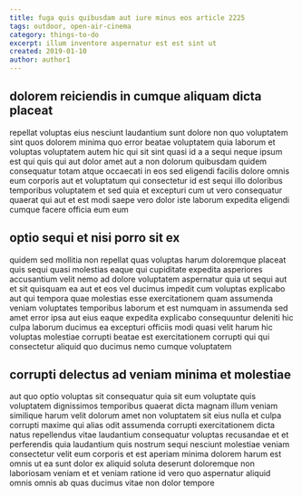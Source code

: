```yaml
---
title: fuga quis quibusdam aut iure minus eos article 2225
tags: outdoor, open-air-cinema
category: things-to-do
excerpt: illum inventore aspernatur est est sint ut
created: 2019-01-10
author: author1
---
```


## dolorem reiciendis in cumque aliquam dicta placeat

repellat voluptas eius nesciunt laudantium sunt dolore non quo voluptatem sint quos dolorem minima quo error beatae voluptatem quia laborum et voluptas voluptatem autem hic qui sit sint quasi id a a sequi neque ipsum est qui quis qui aut dolor amet aut a non dolorum quibusdam quidem consequatur totam atque occaecati in eos sed eligendi facilis dolore omnis eum corporis aut et voluptatum qui consectetur id est sequi illo doloribus temporibus voluptatem et sed quia et excepturi cum ut vero consequatur quaerat qui aut et est modi saepe vero dolor iste laborum expedita eligendi cumque facere officia eum eum

## optio sequi et nisi porro sit ex

quidem sed mollitia non repellat quas voluptas harum doloremque placeat quis sequi quasi molestias eaque qui cupiditate expedita asperiores accusantium velit nemo ad dolore voluptatem aspernatur quia ut sequi aut et sit quisquam ea aut et eos vel ducimus impedit cum voluptas explicabo aut qui tempora quae molestias esse exercitationem quam assumenda veniam voluptates temporibus laborum et est numquam in assumenda sed amet error ipsa aut eius eaque expedita explicabo consequuntur deleniti hic culpa laborum ducimus ea excepturi officiis modi quasi velit harum hic voluptas molestiae corrupti beatae est exercitationem corrupti qui qui consectetur aliquid quo ducimus nemo cumque voluptatem

## corrupti delectus ad veniam minima et molestiae

aut quo optio voluptas sit consequatur quia sit eum voluptate quis voluptatem dignissimos temporibus quaerat dicta magnam illum veniam similique harum velit dolorum amet non voluptatem sit eius nulla et culpa corrupti maxime qui alias odit assumenda corrupti exercitationem dicta natus repellendus vitae laudantium consequatur voluptas recusandae et et perferendis quia laudantium quis nostrum sequi nesciunt molestiae veniam consectetur velit eum corporis et est aperiam minima dolorem harum est omnis ut ea sunt dolor ex aliquid soluta deserunt doloremque non laboriosam veniam et et veniam ratione id vero quo aspernatur aliquid omnis omnis ab quas ducimus vitae non dolor tempore
